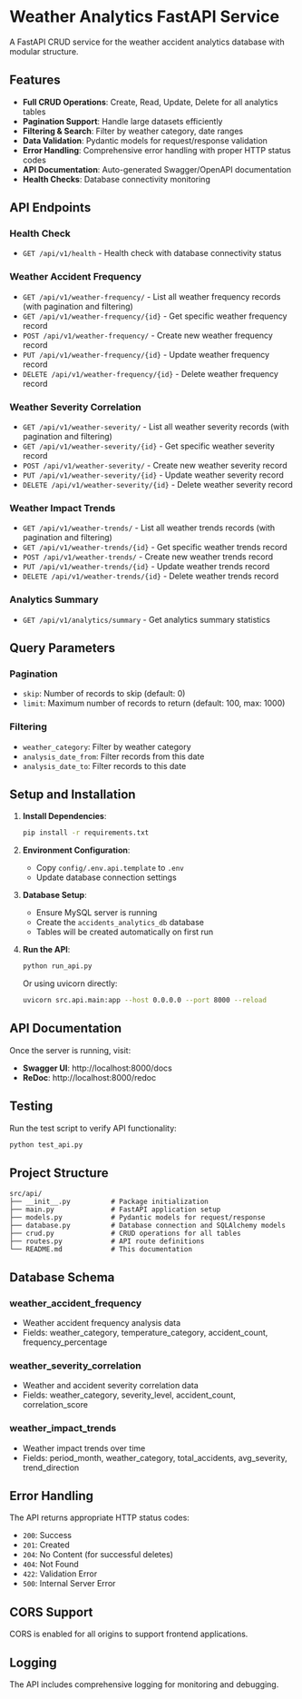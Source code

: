 # Weather Analytics FastAPI Service

A FastAPI CRUD service for the weather accident analytics database with modular structure.

## Features

- **Full CRUD Operations**: Create, Read, Update, Delete for all analytics tables
- **Pagination Support**: Handle large datasets efficiently
- **Filtering & Search**: Filter by weather category, date ranges
- **Data Validation**: Pydantic models for request/response validation
- **Error Handling**: Comprehensive error handling with proper HTTP status codes
- **API Documentation**: Auto-generated Swagger/OpenAPI documentation
- **Health Checks**: Database connectivity monitoring

## API Endpoints

### Health Check
- `GET /api/v1/health` - Health check with database connectivity status

### Weather Accident Frequency
- `GET /api/v1/weather-frequency/` - List all weather frequency records (with pagination and filtering)
- `GET /api/v1/weather-frequency/{id}` - Get specific weather frequency record
- `POST /api/v1/weather-frequency/` - Create new weather frequency record
- `PUT /api/v1/weather-frequency/{id}` - Update weather frequency record
- `DELETE /api/v1/weather-frequency/{id}` - Delete weather frequency record

### Weather Severity Correlation
- `GET /api/v1/weather-severity/` - List all weather severity records (with pagination and filtering)
- `GET /api/v1/weather-severity/{id}` - Get specific weather severity record
- `POST /api/v1/weather-severity/` - Create new weather severity record
- `PUT /api/v1/weather-severity/{id}` - Update weather severity record
- `DELETE /api/v1/weather-severity/{id}` - Delete weather severity record

### Weather Impact Trends
- `GET /api/v1/weather-trends/` - List all weather trends records (with pagination and filtering)
- `GET /api/v1/weather-trends/{id}` - Get specific weather trends record
- `POST /api/v1/weather-trends/` - Create new weather trends record
- `PUT /api/v1/weather-trends/{id}` - Update weather trends record
- `DELETE /api/v1/weather-trends/{id}` - Delete weather trends record

### Analytics Summary
- `GET /api/v1/analytics/summary` - Get analytics summary statistics

## Query Parameters

### Pagination
- `skip`: Number of records to skip (default: 0)
- `limit`: Maximum number of records to return (default: 100, max: 1000)

### Filtering
- `weather_category`: Filter by weather category
- `analysis_date_from`: Filter records from this date
- `analysis_date_to`: Filter records to this date

## Setup and Installation

1. **Install Dependencies**:
   ```bash
   pip install -r requirements.txt
   ```

2. **Environment Configuration**:
   - Copy `config/.env.api.template` to `.env`
   - Update database connection settings

3. **Database Setup**:
   - Ensure MySQL server is running
   - Create the `accidents_analytics_db` database
   - Tables will be created automatically on first run

4. **Run the API**:
   ```bash
   python run_api.py
   ```

   Or using uvicorn directly:
   ```bash
   uvicorn src.api.main:app --host 0.0.0.0 --port 8000 --reload
   ```

## API Documentation

Once the server is running, visit:
- **Swagger UI**: http://localhost:8000/docs
- **ReDoc**: http://localhost:8000/redoc

## Testing

Run the test script to verify API functionality:
```bash
python test_api.py
```

## Project Structure

```
src/api/
├── __init__.py          # Package initialization
├── main.py              # FastAPI application setup
├── models.py            # Pydantic models for request/response
├── database.py          # Database connection and SQLAlchemy models
├── crud.py              # CRUD operations for all tables
├── routes.py            # API route definitions
└── README.md            # This documentation
```

## Database Schema

### weather_accident_frequency
- Weather accident frequency analysis data
- Fields: weather_category, temperature_category, accident_count, frequency_percentage

### weather_severity_correlation
- Weather and accident severity correlation data
- Fields: weather_category, severity_level, accident_count, correlation_score

### weather_impact_trends
- Weather impact trends over time
- Fields: period_month, weather_category, total_accidents, avg_severity, trend_direction

## Error Handling

The API returns appropriate HTTP status codes:
- `200`: Success
- `201`: Created
- `204`: No Content (for successful deletes)
- `404`: Not Found
- `422`: Validation Error
- `500`: Internal Server Error

## CORS Support

CORS is enabled for all origins to support frontend applications.

## Logging

The API includes comprehensive logging for monitoring and debugging.